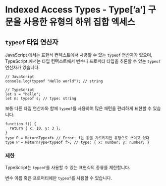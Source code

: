 # Indexed Access Types - Type[’a’] 구문을 사용한 유형의 하위 집합 엑세스

## `typeof` 타입 연산자

JavaScript 에서는 표현식 컨텍스트에서 사용할 수 있는 `typeof` 연산자가 있으며, TypeScript 에서는 타입 컨텍스트에서 변수나 프로퍼티 타입을 추론할 수 있는 `typeof` 연산자가 있습니다.

```tsx
// JavaScript
console.log(typeof "Hello world"); // string

// TypeScript
let s = "hello";
let n: typeof s; // type: string
```

보통 다른 타입 연산자와 함께 `typeof`를 사용하여 많은 패턴을 편리하게 표현할 수 있습니다.

```tsx
function f() {
  return { x: 10, y: 3 };
}
type P = ReturnType<f> // Error: f는 값을 가르키지만 유형으로 쓰이고 있다
type P = ReturnType<typeof f>; // type: { x: number; y: number; }
```

### 제한

TypeScript는 `typeof`를 사용할 수 있는 표현식의 종류를 제한합니다.

변수 이름 혹은 프로퍼티에만 `typeof`를 사용할 수 있습니다.
